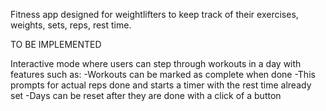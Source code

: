 Fitness app designed for weightlifters to keep track of their exercises, weights, sets, reps, rest time. 

TO BE IMPLEMENTED

Interactive mode where users can step through workouts in a day with features such as:
-Workouts can be marked as complete when done
-This prompts for actual reps done and starts a timer with the rest time already set 
-Days can be reset after they are done with a click of a button 
